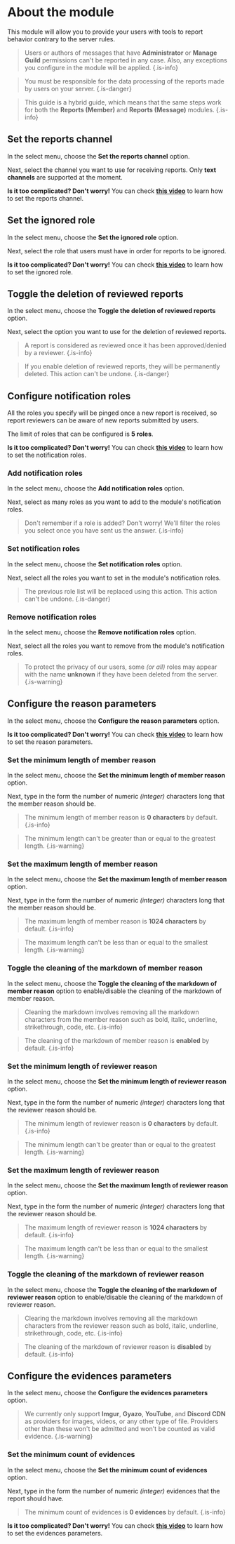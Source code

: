 # About the module

This module will allow you to provide your users with tools to report behavior contrary to the server rules.

> Users or authors of messages that have **Administrator** or **Manage Guild** permissions can't be reported in any case. Also, any exceptions you configure in the module will be applied.
> {.is-info}

> You must be responsible for the data processing of the reports made by users on your server.
> {.is-danger}

> This guide is a hybrid guide, which means that the same steps work for both the **Reports (Member)** and **Reports (Message)** modules.
> {.is-info}

## Set the reports channel

In the select menu, choose the **Set the reports channel** option.

Next, select the channel you want to use for receiving reports. Only **text channels** are supported at the moment.

**Is it too complicated? Don't worry!**
You can check **[this video](https://www.youtube.com/watch?v=tJ4PBK2XAjQ)** to learn how to set the reports channel.

## Set the ignored role

In the select menu, choose the **Set the ignored role** option.

Next, select the role that users must have in order for reports to be ignored.

**Is it too complicated? Don't worry!**
You can check **[this video](https://www.youtube.com/watch?v=jvGvdSQLYfo)** to learn how to set the ignored role.

## Toggle the deletion of reviewed reports

In the select menu, choose the **Toggle the deletion of reviewed reports** option.

Next, select the option you want to use for the deletion of reviewed reports.

> A report is considered as reviewed once it has been approved/denied by a reviewer.
> {.is-info}

> If you enable deletion of reviewed reports, they will be permanently deleted. This action can't be undone.
> {.is-danger}

## Configure notification roles

All the roles you specify will be pinged once a new report is received, so report reviewers can be aware of new reports submitted by users.

The limit of roles that can be configured is **5 roles**.

**Is it too complicated? Don't worry!**
You can check **[this video](https://www.youtube.com/watch?v=9CGr0u07xRQ)** to learn how to set the notification roles.

### Add notification roles

In the select menu, choose the **Add notification roles** option.

Next, select as many roles as you want to add to the module's notification roles.

> Don't remember if a role is added? Don't worry! We'll filter the roles you select once you have sent us the answer.
> {.is-info}

### Set notification roles

In the select menu, choose the **Set notification roles** option.

Next, select all the roles you want to set in the module's notification roles.

> The previous role list will be replaced using this action. This action can't be undone.
> {.is-danger}

### Remove notification roles

In the select menu, choose the **Remove notification roles** option.

Next, select all the roles you want to remove from the module's notification roles.

> To protect the privacy of our users, some *(or all)* roles may appear with the name **unknown** if they have been deleted from the server.
> {.is-warning}

## Configure the reason parameters

In the select menu, choose the **Configure the reason parameters** option.

**Is it too complicated? Don't worry!**
You can check **[this video](https://www.youtube.com/watch?v=EvZR61QGYic)** to learn how to set the reason parameters.

### Set the minimum length of member reason

In the select menu, choose the **Set the minimum length of member reason** option.

Next, type in the form the number of numeric *(integer)* characters long that the member reason should be.

> The minimum length of member reason is **0 characters** by default.
> {.is-info}

> The minimum length can't be greater than or equal to the greatest length.
> {.is-warning}

### Set the maximum length of member reason

In the select menu, choose the **Set the maximum length of member reason** option.

Next, type in the form the number of numeric *(integer)* characters long that the member reason should be.

> The maximum length of member reason is **1024 characters** by default.
> {.is-info}

> The maximum length can't be less than or equal to the smallest length.
> {.is-warning}

### Toggle the cleaning of the markdown of member reason

In the select menu, choose the **Toggle the cleaning of the markdown of member reason** option to enable/disable the cleaning of the markdown of member reason.

> Cleaning the markdown involves removing all the markdown characters from the member reason such as bold, italic, underline, strikethrough, code, etc.
> {.is-info}

> The cleaning of the markdown of member reason is **enabled** by default.
> {.is-info}

### Set the minimum length of reviewer reason

In the select menu, choose the **Set the minimum length of reviewer reason** option.

Next, type in the form the number of numeric *(integer)* characters long that the reviewer reason should be.

> The minimum length of reviewer reason is **0 characters** by default.
> {.is-info}

> The minimum length can't be greater than or equal to the greatest length.
> {.is-warning}

### Set the maximum length of reviewer reason

In the select menu, choose the **Set the maximum length of reviewer reason** option.

Next, type in the form the number of numeric *(integer)* characters long that the reviewer reason should be.

> The maximum length of reviewer reason is **1024 characters** by default.
> {.is-info}

> The maximum length can't be less than or equal to the smallest length.
> {.is-warning}

### Toggle the cleaning of the markdown of reviewer reason

In the select menu, choose the **Toggle the cleaning of the markdown of reviewer reason** option to enable/disable the cleaning of the markdown of reviewer reason.

> Clearing the markdown involves removing all the markdown characters from the reviewer reason such as bold, italic, underline, strikethrough, code, etc.
> {.is-info}

> The cleaning of the markdown of reviewer reason is **disabled** by default.
> {.is-info}

## Configure the evidences parameters

In the select menu, choose the **Configure the evidences parameters** option.

> We currently only support **Imgur**, **Gyazo**, **YouTube**, and **Discord CDN** as providers for images, videos, or any other type of file. Providers other than these won't be admitted and won't be counted as valid evidence.
> {.is-warning}

### Set the minimum count of evidences

In the select menu, choose the **Set the minimum count of evidences** option.

Next, type in the form the number of numeric *(integer)* evidences that the report should have.

> The minimum count of evidences is **0 evidences** by default.
> {.is-info}

**Is it too complicated? Don't worry!**
You can check **[this video](https://www.youtube.com/watch?v=kdMrhrKCjuU)** to learn how to set the evidences parameters.